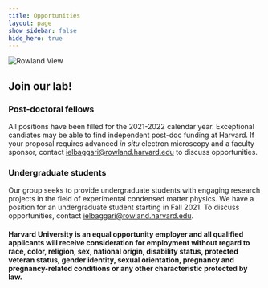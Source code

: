 ```yaml
---
title: Opportunities
layout: page
show_sidebar: false
hide_hero: true
---
```


![Rowland View](../img/RowlandView.jpg)

## Join our lab!

### Post-doctoral fellows
All positions have been filled for the 2021-2022 calendar year. Exceptional candiates may be able to find independent post-doc funding at Harvard. If your proposal requires advanced <em>in situ</em> electron microscopy and a faculty sponsor, contact ielbaggari@rowland.harvard.edu to discuss opportunities.


### Undergraduate students

Our group seeks to provide undergraduate students with engaging research projects in the field of experimental condensed matter physics. We have a position for an undergraduate student starting in Fall 2021. To discuss opportunities, contact ielbaggari@rowland.harvard.edu. 


#### Harvard University is an equal opportunity employer and all qualified applicants will receive consideration for employment without regard to race, color, religion, sex, national origin, disability status, protected veteran status, gender identity, sexual orientation, pregnancy and pregnancy-related conditions or any other characteristic protected by law.

